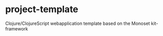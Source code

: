 # project-template
Clojure/ClojureScript webapplication template based on the Monoset kit-framework 
